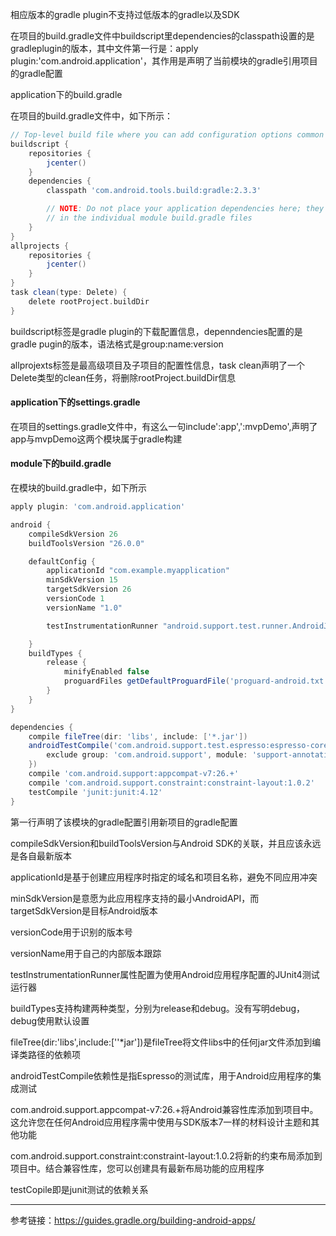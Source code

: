 相应版本的gradle plugin不支持过低版本的gradle以及SDK

在项目的build.gradle文件中buildscript里dependencies的classpath设置的是gradleplugin的版本，其中文件第一行是：apply plugin:'com.android.application'，其作用是声明了当前模块的gradle引用项目的gradle配置



application下的build.gradle

在项目的build.gradle文件中，如下所示：

```groovy
// Top-level build file where you can add configuration options common to all sub-projects/modules.
buildscript {
    repositories {    
        jcenter()
    }
    dependencies {
        classpath 'com.android.tools.build:gradle:2.3.3'

        // NOTE: Do not place your application dependencies here; they belong
        // in the individual module build.gradle files
    }
}
allprojects {
    repositories {
        jcenter()
    }
}
task clean(type: Delete) {
    delete rootProject.buildDir
}
```

buildscript标签是gradle plugin的下载配置信息，depenndencies配置的是gradle pugin的版本，语法格式是group:name:version

allprojexts标签是最高级项目及子项目的配置性信息，task clean声明了一个Delete类型的clean任务，将删除rootProject.buildDir信息

#### application下的settings.gradle

在项目的settings.gradle文件中，有这么一句include':app',':mvpDemo',声明了app与mvpDemo这两个模块属于gradle构建



#### module下的build.gradle

在模块的build.gradle中，如下所示

```groovy
apply plugin: 'com.android.application'

android {
    compileSdkVersion 26
    buildToolsVersion "26.0.0"

    defaultConfig {
        applicationId "com.example.myapplication"
        minSdkVersion 15
        targetSdkVersion 26
        versionCode 1
        versionName "1.0"

        testInstrumentationRunner "android.support.test.runner.AndroidJUnitRunner"

    }
    buildTypes {
        release {
            minifyEnabled false
            proguardFiles getDefaultProguardFile('proguard-android.txt'), 'proguard-rules.pro'
        }
    }
}

dependencies {
    compile fileTree(dir: 'libs', include: ['*.jar'])
    androidTestCompile('com.android.support.test.espresso:espresso-core:2.2.2', {
        exclude group: 'com.android.support', module: 'support-annotations'
    })
    compile 'com.android.support:appcompat-v7:26.+'
    compile 'com.android.support.constraint:constraint-layout:1.0.2'
    testCompile 'junit:junit:4.12'
}
```

第一行声明了该模块的gradle配置引用新项目的gradle配置

compileSdkVersion和buildToolsVersion与Android SDK的关联，并且应该永远是各自最新版本

applicationId是基于创建应用程序时指定的域名和项目名称，避免不同应用冲突

minSdkVersion是意愿为此应用程序支持的最小AndroidAPI，而targetSdkVersion是目标Android版本

versionCode用于识别的版本号

versionName用于自己的内部版本跟踪

testInstrumentationRunner属性配置为使用Android应用程序配置的JUnit4测试运行器

buildTypes支持构建两种类型，分别为release和debug。没有写明debug，debug使用默认设置



fileTree(dir:'libs',include:[''*jar'])是fileTree将文件libs中的任何jar文件添加到编译类路径的依赖项

androidTestCompile依赖性是指Espresso的测试库，用于Android应用程序的集成测试

com.android.support.appcompat-v7:26.+将Android兼容性库添加到项目中。这允许您在任何Android应用程序需中使用与SDK版本7一样的材料设计主题和其他功能

com.android.support.constraint:constraint-layout:1.0.2将新的约束布局添加到项目中。结合兼容性库，您可以创建具有最新布局功能的应用程序

testCopile即是junit测试的依赖关系

---



参考链接：https://guides.gradle.org/building-android-apps/